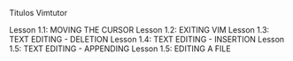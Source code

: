 Titulos Vimtutor

Lesson 1.1: MOVING THE CURSOR
Lesson 1.2: EXITING VIM
Lesson 1.3: TEXT EDITING - DELETION
Lesson 1.4: TEXT EDITING - INSERTION
Lesson 1.5: TEXT EDITING - APPENDING
Lesson 1.5: EDITING A FILE

